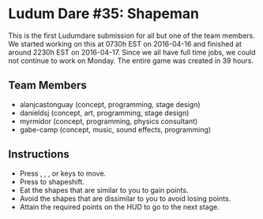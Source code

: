 # Ludum Dare #35: Shapeman

This is the first Ludumdare submission for all but one of the team members. We started working on this at 0730h EST on 2016-04-16 and finished at around 2230h EST on 2016-04-17. Since we all have full time jobs, we could not continue to work on Monday. The entire game was created in 39 hours.

## Team Members
* alanjcastonguay (concept, programming, stage design)
* danieldsj (concept, art, programming, stage design)
* myrmidor (concept, programming, physics consultant)
* gabe-camp (concept, music, sound effects, programming)

## Instructions
* Press <up>, <down>, <left>, or <right> keys to move.
* Press <space> to shapeshift.
* Eat the shapes that are similar to you to gain points.
* Avoid the shapes that are dissimilar to you to avoid losing points.
* Attain the required points on the HUD to go to the next stage. 
